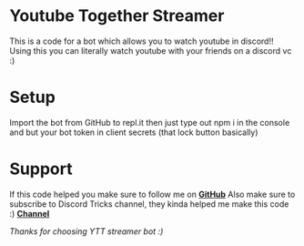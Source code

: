 # Youtube Together Streamer
This is a code for a bot which allows you to watch youtube in discord!! Using this you can literally watch youtube with your friends on a discord vc :)

 # Setup
 Import the bot from GitHub to repl.it then just type out npm i in the console and but your bot token in client secrets (that lock button basically) 
 
 # Support
 If this code helped you make sure to follow me on **[GitHub](https://github.com/ArcticCloudXD)**
 Also make sure to subscribe to Discord Tricks channel, they kinda helped me make this code :) **[Channel](https://youtube.com/discordtricks)** 
 
 *Thanks for choosing YTT streamer bot :)*
